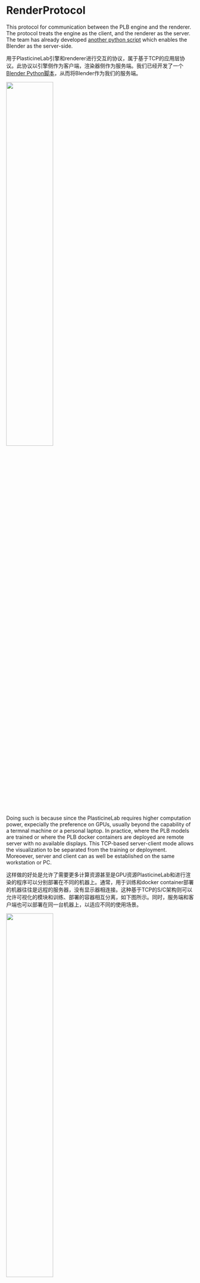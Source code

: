 # RenderProtocol
This protocol for communication between the PLB engine and the renderer. The protocol treats the engine as the client, and the renderer as the server. The team has already developed [another python script](https://github.com/fyp21011/PLBRenderer) which enables the Blender as the server-side. 

用于PlasticineLab引擎和renderer进行交互的协议，属于基于TCP的应用层协议。此协议以引擎侧作为客户端，渲染器侧作为服务端。我们已经开发了一个[Blender Python脚本](https://github.com/fyp21011/PLBRenderer)，从而将Blender作为我们的服务端。

<img src="https://user-images.githubusercontent.com/43565614/160273954-bf443614-5a78-4561-8566-3554f971bcfd.png" width="50%"/>

Doing such is because since the PlasticineLab requires higher computation power, expecially the preference on GPUs, usually beyond the capability of a termnal machine or a personal laptop. In practice, where the PLB models are trained or where the PLB docker containers are deployed are remote server with no available displays. This TCP-based server-client mode allows the visualization to be separated from the training or deployment. Moreoever, server and client can as well be established on the same workstation or PC. 

这样做的好处是允许了需要更多计算资源甚至是GPU资源PlasticineLab和进行渲染的程序可以分别部署在不同的机器上。通常，用于训练和docker container部署的机器往往是远程的服务器，没有显示器相连接。这种基于TCP的S/C架构则可以允许可视化的模块和训练、部署的容器相互分离，如下图所示。同时，服务端和客户端也可以部署在同一台机器上，以适应不同的使用场景。

<img src="https://user-images.githubusercontent.com/43565614/160274467-f87b84f3-18b6-4e0e-a276-49d414aa9b11.png" width="50%">

## Prerequisite

Install the following packages:
- [ ] open3d
- [ ] numpy


## Messages

The protocol defines the following **messages**, each type of which is derived from the `BaseMessage`.

协议定义了如下若干种**消息**

### MeshesMessage

The message contains an entire meshes file, such as a `*.DAE` file or a `*.STL` file. Since a file might be too large for TCP conmunitcation, the message might be split into multiple `MeshesMessage.Chunk` message when being sent. 

此消息包含了一个完整的以`*.DAE`或者`*.STL`格式描述的Meshes。由于一个meshes物体可能超过了TCP传输的大小限制，这个物体的meshes描述可能会被分割成若干个`MeshesMessage.Chunk`进行传输。

It has the following fileds: 

* `mesh_name`: the name of the meshes file
* `init_pose`: a 7-dim pose, i.e. `[x, y, z, w_quat, x_quat, y_quat, z_quat]`
* `chunk_num`: how many chunks the message is split to
* `mesh_file`: the file content

For each `MeshesMessage.Chunk`, the following fields are contained:

* mesh_name: the name of the meshes file, to which this chunk belongs to
* chunk_id: the index of this chunk among all the chunks splited from the original meshes file
* chunk: the content, a part of the original meshes file

### DeformableMeshesMessage

The message contains a meshes **created from a point cloud or SDF values**. Thus, when it is sent, it will be wrapped into a [`MeshesMessage`](#meshesmessage) object. 

此消息包含了一个从点云或者SDF值重构的meshes对象。因此，当它被sent的时候，会被包装成一个[`MeshesMessage`](#meshesmessage)对象。

A `DeformableMeshesMessage` contains the following fields: 

* `obj_name`: the name of the meshes created from this point cloud
* `frame_idx`: frame index of the meshes to appear
* `particles`: the point cloud particles
* `faces`: the faces list of the created meshes

_You may note that for the [`MeshesMessage`](#meshesmessage), no `frame_idx` field is specified. This is because as for the objected created from meshes files, it is always regarded as the rigid-bodies, whose shape will not changed. Thus, to save the communication brandwidth, we split the **initialization** or **pose updating** into two message types. The message for updating a rigid-body object's meshes is called [`UpdateRigidBodyPoseMessage`](#updaterigidbodyposemessage)_

_你可能会注意到，[`MeshesMessage`](#meshesmessage)中没有`frame_idx`成员。这是因为只有从点云或SDF值重构的meshes才会被视作可形变（Deformable）物体，`*.DAE`或者`*.STL`等等格式描述的meshes则会被视作刚体。因此，对于每个frame来说，一个刚体的[`MeshesMessage`](#meshesmessage)对象之间差别只有pose不同，meshes的内容是完全一致的。为了节省带宽，我们在设计时，区分了刚体的**创建**和**姿态更新**，后者使用下面的[`UpdateRigidBodyPoseMessage`](#updaterigidbodyposemessage)处理。_

_For more details on keyframe animation, you may refer to the [Animation](#animation) section._

_更多有关关键帧动画的细节，可以参考[Animation](#animation)部分。_

### UpdateRigidBodyPoseMessage

The message contains the following fields: 

* `name`: name of the object whose pose is to be updated
* `pose`: the new 7-dim pose vector, i.e. `[x, y, z, w-quat, x-quat, y-quat, z-quat]`
* `frame_idx`: the frame index at which the update is in effect

### AddRidigBodyPrimitiveMessage

Although the [`MeshesMessage`](#meshesmessage) can handle almost all 3D shapes that might occur in the project, when it comes to the primitive shapes, such as cubes or spheres, there are pre-defined methods to initialized them easily and directly , requiring no specification of the meshes vertices, edges or faces. This `AddRigidBodyPrimitive` message instructs the renderer to add such a pre-defined primitive shape into the scene by mocking a **remote procedure call** pattern. 

尽管[`MeshesMessage`](#meshesmessage)能够基本处理此项目中出现的所有3D形状，但是对于一些基本形状，例如长方体或者球体，通常renderer都会有预定义的方法来更简单、快捷地创建它们，从而不需要指定meshes顶点、边和面的具体数据。这里的`AddRigidBodyPrimitive`消息就可以“远程调用”对应的方法而添加相应的基本形状。


It has the following fields: 

* `primitive_name`: name of the primitive 3D shape
* `primitive_type`: the typename of this primitive type at the server side, such as for `BPY`: 

    下表列出了当使用Blender作为renderer的时候，对应的`primitive_type`字符串：

    | Shape | `primitive_type` | 
    | ----- | ---------------- |
    | Cube | [`"bpy.ops.mesh.primitive_cube_add"`](https://docs.blender.org/api/current/bpy.ops.mesh.html#bpy.ops.mesh.primitive_cube_add) |
    | Sphere | [`"bpy.ops.mesh.primitive_uv_sphere_add"`](https://docs.blender.org/api/current/bpy.ops.mesh.html#bpy.ops.mesh.primitive_uv_sphere_add) |
    | Icosphere | [`"bpy.ops.mesh.primitive_ico_sphere_add"`](https://docs.blender.org/api/current/bpy.ops.mesh.html#bpy.ops.mesh.primitive_ico_sphere_add) |
    | Cylinder | [`"bpy.ops.mesh.primitive_cylinder_add"`](https://docs.blender.org/api/current/bpy.ops.mesh.html#bpy.ops.mesh.primitive_cylinder_add) | 
    | Torus | [`"bpy.mesh.primitive_torus_add"`](https://docs.blender.org/api/current/bpy.ops.mesh.html#bpy.ops.mesh.primitive_torus_add) | 
    
* `params`: the keyword parameters to intialize the shape, such as the scale, the number of vertices, the position, etc. 

### FinishAnimationMessage

The message marks the end of the animation (see subsection [ending the animation](#ending-the-animation)). Meanwhile, it notifies the server to cease and save the scene. 

此消息标记了动画的终止帧（参见[ending the animation](#ending-the-animation)）。同时，它告知服务端（即renderer）可以停止并保存了。

The message contains the following fields:

* `end_frame_idx`: the index of the ending frame of the animation
* `exp_name`: the experiment name, which can serve as the filename when the renderer saves the scene.

## Animation

Keyframe animation is adopted. One message is sent to update one object in one certain keyframe. 

此处使用关键帧动画。一条消息会在**一个**关键帧中更新**一个**物体。

### Animation for deformable objects

As for deformable objects, for each frame, the meshes that describing the object surface can be different. Thus, the meshes (vertices and faces) shall be sent for every keyframe. Hence, the intialization and the pose updating are exactly the same, both using the [`DeformableMeshesMessage`](#deformablemeshesmessage) with the only difference is the frame index. To initialize a deformable object, the frame index in a [`DeformableMeshesMessage`](#deformablemeshesmessage) is **0**. As for the pose updating scenario, the frame index is the index of the keyframe. 

对于可形变物体，每一帧它们的meshes描述（顶点、面等）可能都会不一样。因此，每一帧的消息中都必定包含meshes信息。所以，对于可形变物体而言，最初物体的创建和关键帧姿态的更新几乎没有区别，都使用了[`DeformableMeshesMessage`](#deformablemeshesmessage)；而唯一的区别只是frame index。对于创建物体来说，frame index应当设置为**0**，而姿态更新的frame index则是关键帧的序号。

### Animation for rigid-body objects

The rigid-body objects's meshes will never changed throughout the animation. Hence, during the pose updating phase, there is no need to re-send the meshes configuration any longer. Thus, the flow for ridig-body object animation is: 

1. Initialize an object using [`MeshesMessage`](#meshesmessage). The object will be automatically put at the 0 frame. 
1. For each keyframe, use the [`UpdateRigidBodyPoseMessage`](#updaterigidbodyposemessage) to update the pose. 

刚体的meshes在整个动画的过程中都应当保持不变，所以，一旦刚体已经被创建，就没有必要再反反复复发送meshes参数了。因此，对于刚体的动画，工作流程是：

1. 使用[`MeshesMessage`](#meshesmessage)初始化物体，物体会被自动地放在第0帧（初始时间）。
1. 对于每一个关键帧，使用[`UpdateRigidBodyPoseMessage`](#updaterigidbodyposemessage)更新刚体的姿态。

### Ending the animation

Send the [`FinishAnimationMessage`](#finishanimationmessage) **before the engine stops**. Since the message cease the renderer, no pose updating message may ever be sent after the [`FinishAnimationMessage`](#finishanimationmessage). 

**在引擎进程退出前**发送[`FinishAnimationMessage`](#finishanimationmessage)消息。因为这个消息会停止服务端的渲染，因此，一旦[`FinishAnimationMessage`](#finishanimationmessage)被发出，不可以再进行任何姿态的更新。

## Usage

In the file `server_utils.py`, some helpful funtions for the server-side renderer has been provided. With the help of these functions, the server codes can be easily established. One may only need to develop a handler function, which modifies the renderer scenes according to the message type and content: 

在文件`server_utils.py`中，有一些辅助函数，用来让renderer脚本的开发变得尽可能简单。开发者只需要提供一个函数来根据接收的不同类型的**消息**的内容来操作当前场景即可，如下所示：


```py
import asyncio

from protocol import . 

def message_handler(message: BaseMessage) -> None:
    if type(message) == MeshesMessage: 
        # add the meshes to the renderer
        pass
    elif type(messasge) == DeformableMeshesMessage:
        # add or update the meshes re-constructed from the pointcloud
        pass
    ...
    pass
    
server = AsyncServer(message_handler)
asyncio.run(server.run_server())
```
